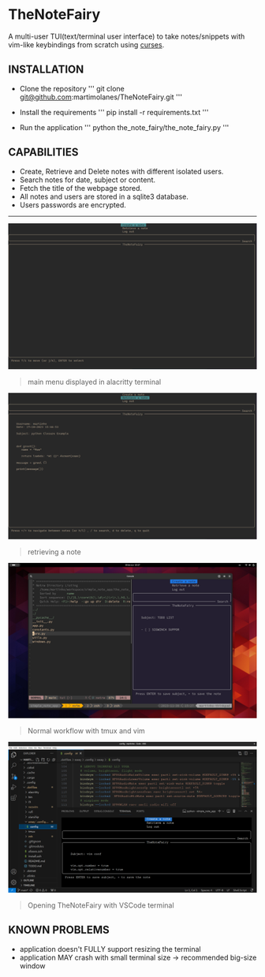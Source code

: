 # TheNoteFairy

A multi-user TUI(text/terminal user interface) to take notes/snippets with vim-like keybindings from scratch using [curses](https://docs.python.org/3/library/curses.html#module-curses).

## INSTALLATION
- Clone the repository
'''
git clone git@github.com:martimolanes/TheNoteFairy.git
'''

- Install the requirements
'''
pip install -r requirements.txt
'''

- Run the application
'''
python the_note_fairy/the_note_fairy.py
'''

## CAPABILITIES
- Create, Retrieve and Delete notes with different isolated users.
- Search notes for date, subject or content.
- Fetch the title of the webpage stored.
- All notes and users are stored in a sqlite3 database.
- Users passwords are encrypted.

---
![main_menu](./assets/main_menu.png)
> main menu displayed in alacritty terminal


![retrieving](./assets/retrieve_note.png)
> retrieving a note

![workflow](./assets/workflow.png)
> Normal workflow with tmux and vim

![VSCode](./assets/VScode-preview.png)
> Opening TheNoteFairy with VSCode terminal

## KNOWN PROBLEMS
- application doesn't FULLY support resizing the terminal
- application MAY crash with small terminal size -> recommended big-size window
